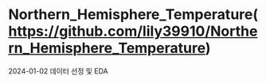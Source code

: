 # Northern_Hemisphere_Temperature(https://github.com/lily39910/Northern_Hemisphere_Temperature)
2024-01-02 데이터 선정 및 EDA
